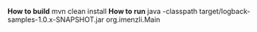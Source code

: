 **How to build**
mvn clean install
**How to run** 
java -classpath target/logback-samples-1.0.x-SNAPSHOT.jar org.imenzli.Main

